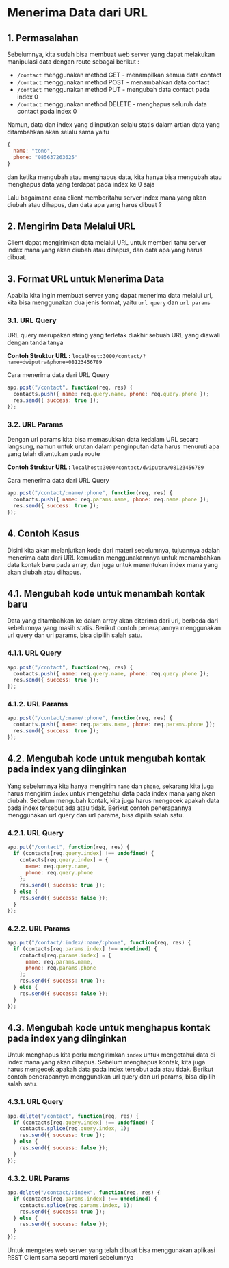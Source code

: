# Menerima Data dari URL

## 1. Permasalahan

Sebelumnya, kita sudah bisa membuat web server yang dapat melakukan manipulasi data dengan route sebagai berikut :

- `/contact` menggunakan method GET - menampilkan semua data contact
- `/contact` menggunakan method POST - menambahkan data contact
- `/contact` menggunakan method PUT - mengubah data contact pada index 0
- `/contact` menggunakan method DELETE - menghapus seluruh data contact
  pada index 0

Namun, data dan index yang diinputkan selalu statis dalam artian data yang ditambahkan akan selalu sama yaitu

```javascript
{
  name: "tono",
  phone: "085637263625"
}
```

dan ketika mengubah atau menghapus data, kita hanya bisa mengubah atau menghapus data yang terdapat pada index ke 0 saja

Lalu bagaimana cara client memberitahu server index mana yang akan diubah atau dihapus, dan data apa yang harus dibuat ?

## 2. Mengirim Data Melalui URL

Client dapat mengirimkan data melalui URL untuk memberi tahu server index mana yang akan diubah atau dihapus, dan data apa yang harus dibuat.

## 3. Format URL untuk Menerima Data

Apabila kita ingin membuat server yang dapat menerima data melalui url, kita bisa menggunakan dua jenis format, yaitu `url query` dan `url params`

### 3.1. URL Query

URL query merupakan string yang terletak diakhir sebuah URL yang diawali dengan tanda tanya

**Contoh Struktur URL :**
`localhost:3000/contact/?name=dwiputra&phone=08123456789`

Cara menerima data dari URL Query

```javascript
app.post("/contact", function(req, res) {
  contacts.push({ name: req.query.name, phone: req.query.phone });
  res.send({ success: true });
});
```

### 3.2. URL Params

Dengan url params kita bisa memasukkan data kedalam URL secara langsung, namun untuk urutan dalam penginputan data harus menuruti apa yang telah ditentukan pada route

**Contoh Struktur URL :**
`localhost:3000/contact/dwiputra/08123456789`

Cara menerima data dari URL Query

```javascript
app.post("/contact/:name/:phone", function(req, res) {
  contacts.push({ name: req.params.name, phone: req.name.phone });
  res.send({ success: true });
});
```

## 4. Contoh Kasus

Disini kita akan melanjutkan kode dari materi sebelumnya, tujuannya adalah menerima data dari URL kemudian menggunakannnya untuk menambahkan data kontak baru pada array, dan juga untuk menentukan index mana yang akan diubah atau dihapus.

## 4.1. Mengubah kode untuk menambah kontak baru

Data yang ditambahkan ke dalam array akan diterima dari url, berbeda dari sebelumnya yang masih statis. Berikut contoh penerapannya menggunakan url query dan url params, bisa dipilih salah satu.

### 4.1.1. URL Query

```javascript
app.post("/contact", function(req, res) {
  contacts.push({ name: req.query.name, phone: req.query.phone });
  res.send({ success: true });
});
```

### 4.1.2. URL Params

```javascript
app.post("/contact/:name/:phone", function(req, res) {
  contacts.push({ name: req.params.name, phone: req.params.phone });
  res.send({ success: true });
});
```

## 4.2. Mengubah kode untuk mengubah kontak pada index yang diinginkan

Yang sebelumnya kita hanya mengirim `name` dan `phone`, sekarang kita juga harus mengirim `index` untuk mengetahui data pada index mana yang akan diubah.
Sebelum mengubah kontak, kita juga harus mengecek apakah data pada index tersebut ada atau tidak. Berikut contoh penerapannya menggunakan url query dan url params, bisa dipilih salah satu.

### 4.2.1. URL Query

```javascript
app.put("/contact", function(req, res) {
  if (contacts[req.query.index] !== undefined) {
    contacts[req.query.index] = {
      name: req.query.name,
      phone: req.query.phone
    };
    res.send({ success: true });
  } else {
    res.send({ success: false });
  }
});
```

### 4.2.2. URL Params

```javascript
app.put("/contact/:index/:name/:phone", function(req, res) {
  if (contacts[req.params.index] !== undefined) {
    contacts[req.params.index] = {
      name: req.params.name,
      phone: req.params.phone
    };
    res.send({ success: true });
  } else {
    res.send({ success: false });
  }
});
```

## 4.3. Mengubah kode untuk menghapus kontak pada index yang diinginkan

Untuk menghapus kita perlu mengirimkan `index` untuk mengetahui data di index mana yang akan dihapus. Sebelum menghapus kontak, kita juga harus mengecek apakah data pada index tersebut ada atau tidak. Berikut contoh penerapannya menggunakan url query dan url params, bisa dipilih salah satu.

### 4.3.1. URL Query

```javascript
app.delete("/contact", function(req, res) {
  if (contacts[req.query.index] !== undefined) {
    contacts.splice(req.query.index, 1);
    res.send({ success: true });
  } else {
    res.send({ success: false });
  }
});
```

### 4.3.2. URL Params

```javascript
app.delete("/contact/:index", function(req, res) {
  if (contacts[req.params.index] !== undefined) {
    contacts.splice(req.params.index, 1);
    res.send({ success: true });
  } else {
    res.send({ success: false });
  }
});
```

Untuk mengetes web server yang telah dibuat bisa menggunakan aplikasi REST Client sama seperti materi sebelumnya
